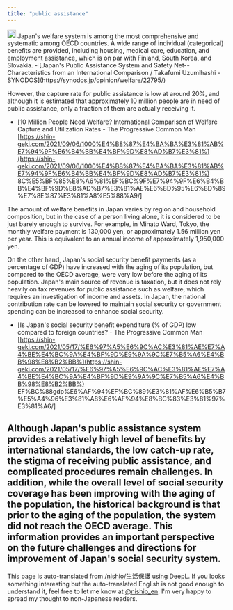 ```yaml
---
title: "public assistance"
---
```


<img src='https://scrapbox.io/api/pages/nishio-en/gpt/icon' alt='gpt.icon' height="19.5"/>
Japan's welfare system is among the most comprehensive and systematic among OECD countries. A wide range of individual (categorical) benefits are provided, including housing, medical care, education, and employment assistance, which is on par with Finland, South Korea, and Slovakia.
- [Japan's Public Assistance System and Safety Net--Characteristics from an International Comparison / Takafumi Uzumihashi - SYNODOS](https://synodos.jp/opinion/welfare/22795/)

However, the capture rate for public assistance is low at around 20%, and although it is estimated that approximately 10 million people are in need of public assistance, only a fraction of them are actually receiving it.
- [10 Million People Need Welfare? International Comparison of Welfare Capture and Utilization Rates - The Progressive Common Man [https://shin-geki.com/2021/09/06/1000%E4%B8%87%E4%BA%BA%E3%81%AB%E7%94%9F%E6%B4%BB%E4%BF%9D%E8%AD%B7%E3%81%](https://shin-geki.com/2021/09/06/1000%E4%B8%87%E4%BA%BA%E3%81%AB%E7%94%9F%E6%B4%BB%E4%BF%9D%E8%AD%B7%E3%81%) 8C%E5%BF%85%E8%A6%81%EF%BC%9F%E7%94%9F%E6%B4%BB%E4%BF%9D%E8%AD%B7%E3%81%AE%E6%8D%95%E6%8D%89%E7%8E%87%E3%81%A8%E5%88%A9/]

The amount of welfare benefits in Japan varies by region and household composition, but in the case of a person living alone, it is considered to be just barely enough to survive. For example, in Minato Ward, Tokyo, the monthly welfare payment is 130,000 yen, or approximately 1.56 million yen per year. This is equivalent to an annual income of approximately 1,950,000 yen.

On the other hand, Japan's social security benefit payments (as a percentage of GDP) have increased with the aging of its population, but compared to the OECD average, were very low before the aging of its population. Japan's main source of revenue is taxation, but it does not rely heavily on tax revenues for public assistance such as welfare, which requires an investigation of income and assets. In Japan, the national contribution rate can be lowered to maintain social security or government spending can be increased to enhance social security.
- [Is Japan's social security benefit expenditure (% of GDP) low compared to foreign countries? - The Progressive Common Man [https://shin-geki.com/2021/05/17/%E6%97%A5%E6%9C%AC%E3%81%AE%E7%A4%BE%E4%BC%9A%E4%BF%9D%E9%9A%9C%E7%B5%A6%E4%BB%98%E8%B2%BB%](https://shin-geki.com/2021/05/17/%E6%97%A5%E6%9C%AC%E3%81%AE%E7%A4%BE%E4%BC%9A%E4%BF%9D%E9%9A%9C%E7%B5%A6%E4%BB%98%E8%B2%BB%) EF%BC%88gdp%E6%AF%94%EF%BC%89%E3%81%AF%E6%B5%B7%E5%A4%96%E3%81%A8%E6%AF%94%E8%BC%83%E3%81%97%E3%81%A6/]

Although Japan's public assistance system provides a relatively high level of benefits by international standards, the low catch-up rate, the stigma of receiving public assistance, and complicated procedures remain challenges. In addition, while the overall level of social security coverage has been improving with the aging of the population, the historical background is that prior to the aging of the population, the system did not reach the OECD average. This information provides an important perspective on the future challenges and directions for improvement of Japan's social security system.
---
This page is auto-translated from [/nishio/生活保護](https://scrapbox.io/nishio/生活保護) using DeepL. If you looks something interesting but the auto-translated English is not good enough to understand it, feel free to let me know at [@nishio_en](https://twitter.com/nishio_en). I'm very happy to spread my thought to non-Japanese readers.